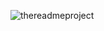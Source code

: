 ![thereadmeproject](https://github.blog/wp-content/uploads/2021/09/1200x630-ReadMe-Anni-@2x.png?w=1200)
